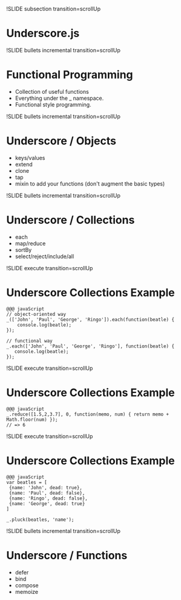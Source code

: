 !SLIDE subsection transition=scrollUp
# Underscore.js #

!SLIDE bullets incremental transition=scrollUp
# Functional Programming #

* Collection of useful functions
* Everything under the _ namespace.
* Functional style programming.

!SLIDE bullets incremental transition=scrollUp
# Underscore / Objects #
* keys/values
* extend
* clone
* tap
* mixin to add your functions (don't augment the basic types)


!SLIDE bullets incremental transition=scrollUp
# Underscore / Collections #

* each
* map/reduce
* sortBy
* select/reject/include/all

!SLIDE execute transition=scrollUp
# Underscore Collections Example #

    @@@ javaScript
    // object-oriented way
    _(['John', 'Paul', 'George', 'Ringo']).each(function(beatle) {
        console.log(beatle);
    });

    // functional way
    _.each(['John', 'Paul', 'George', 'Ringo'], function(beatle) {
       console.log(beatle);
    });

!SLIDE execute transition=scrollUp
# Underscore Collections Example #

    @@@ javaScript
    _.reduce([1.5,2,3.7], 0, function(memo, num) { return memo + Math.floor(num) });
    // => 6

!SLIDE execute transition=scrollUp
# Underscore Collections Example #

    @@@ javaScript
    var beatles = [
     {name: 'John', dead: true},
     {name: 'Paul', dead: false},
     {name: 'Ringo', dead: false},
     {name: 'George', dead: true}
    ]

    _.pluck(beatles, 'name');

!SLIDE bullets incremental transition=scrollUp
# Underscore / Functions #
* defer
* bind
* compose
* memoize


